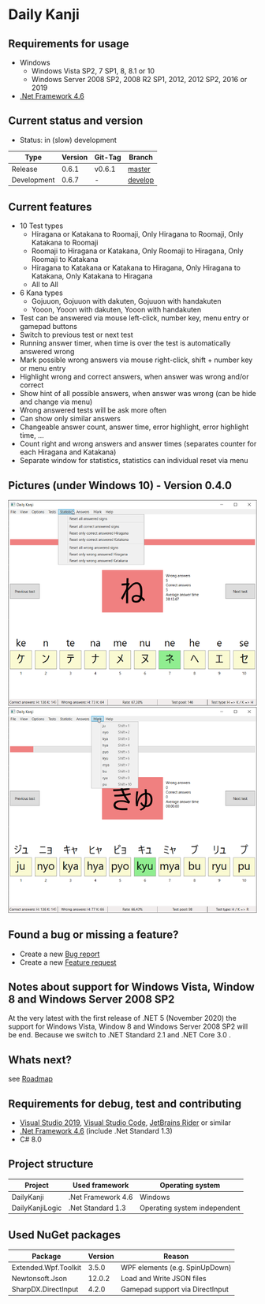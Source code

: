 ﻿# Daily Kanji

## Requirements for usage
* Windows
  * Windows Vista SP2, 7 SP1, 8, 8.1 or 10
  * Windows Server 2008 SP2, 2008 R2 SP1, 2012, 2012 SP2, 2016 or 2019
* [.Net Framework 4.6](https://www.microsoft.com/en-US/download/details.aspx?id=48137)

## Current status and version
* Status: in (slow) development

| Type        | Version  | Git-Tag | Branch                                                               |
| ----------- | -------- | ------- | -------------------------------------------------------------------- |
| Release     | 0.6.1    | v0.6.1  | [master](https://github.com/TobiasSekan/DailyKanji/commits/master)   |
| Development | 0.6.7    | -       | [develop](https://github.com/TobiasSekan/DailyKanji/commits/develop) |

## Current features
* 10 Test types
  * Hiragana or Katakana to Roomaji, Only Hiragana to Roomaji, Only Katakana to Roomaji
  * Roomaji to Hiragana or Katakana, Only Roomaji to Hiragana, Only Roomaji to Katakana
  * Hiragana to Katakana or Katakana to Hiragana, Only Hiragana to Katakana, Only Katakana to Hiragana
  * All to All
* 6 Kana types
  * Gojuuon, Gojuuon with dakuten, Gojuuon with handakuten
  * Yooon, Yooon with dakuten, Yooon with handakuten
* Test can be answered via mouse left-click, number key, menu entry or gamepad buttons
* Switch to previous test or next test
* Running answer timer, when time is over the test is automatically answered wrong
* Mark possible wrong answers via mouse right-click, shift + number key or menu entry
* Highlight wrong and correct answers, when answer was wrong and/or correct
* Show hint of all possible answers, when answer was wrong (can be hide and change via menu)
* Wrong answered tests will be ask more often
* Can show only similar answers
* Changeable answer count, answer time, error highlight, error highlight time, ...
* Count right and wrong answers and answer times (separates counter for each Hiragana and Katakana)
* Separate window for statistics, statistics can individual reset via menu

## Pictures (under Windows 10) - Version 0.4.0
![Daily Kanji 1](Documentation/Pictures/DailyKanji1.png)
![Daily Kanji 2](Documentation/Pictures/DailyKanji2.png)

## Found a bug or missing a feature?
* Create a new [Bug report](https://github.com/TobiasSekan/DailyKanji/issues/new?template=bug_report.md)
* Create a new [Feature request](https://github.com/TobiasSekan/DailyKanji/issues/new?template=feature_request.md)

## Notes about support for Windows Vista, Window 8 and Windows Server 2008 SP2
At the very latest with the first release of .NET 5 (November 2020) the support for Windows Vista,
Window 8 and Windows Server 2008 SP2 will be end. Because we switch to .NET Standard 2.1 and .NET Core 3.0 .

## Whats next?
see [Roadmap](Documentation/Roadmap.md)

## Requirements for debug, test and contributing
* [Visual Studio 2019](https://visualstudio.microsoft.com/vs/), [Visual Studio Code](https://code.visualstudio.com/), [JetBrains Rider](https://www.jetbrains.com/rider/) or similar
* [.Net Framework 4.6](https://www.microsoft.com/en-US/download/details.aspx?id=48137) (include .Net Standard 1.3)
* C# 8.0

## Project structure
| Project         | Used framework     | Operating system             |
| --------------- | ------------------ | ---------------------------- |
| DailyKanji      | .Net Framework 4.6 | Windows                      |
| DailyKanjiLogic | .Net Standard 1.3  | Operating system independent |

## Used NuGet packages
| Package              | Version    | Reason                          |
| -------------------- | ---------- | ------------------------------- |
| Extended.Wpf.Toolkit | 3.5.0      | WPF elements (e.g. SpinUpDown)  |
| Newtonsoft.Json      | 12.0.2     | Load and Write JSON files       |
| SharpDX.DirectInput  | 4.2.0      | Gamepad support via DirectInput |
